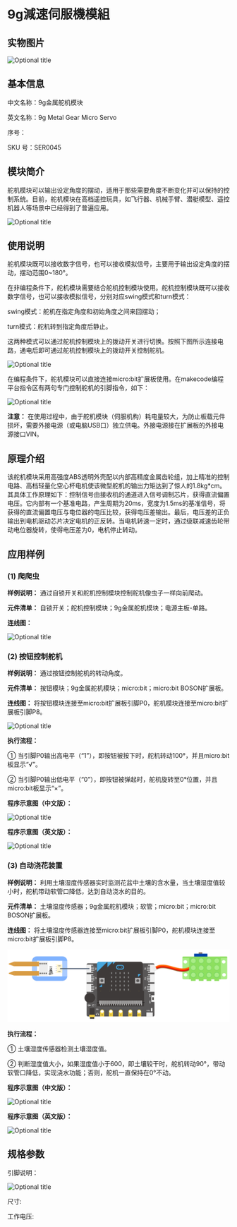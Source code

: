 # 9g減速伺服機模組

## 实物图片

![Optional title](.gitbook/assets/boson9g-jin-shu-duo-ji-mo-kuai-shi-wu-tu.jpg)

## 基本信息

中文名称：9g金属舵机模块

英文名称：9g Metal Gear Micro Servo

序号：

SKU 号：SER0045

## 模块简介

舵机模块可以输出设定角度的摆动，适用于那些需要角度不断变化并可以保持的控制系统。目前，舵机模块在高档遥控玩具，如飞行器、机械手臂、潜艇模型、遥控机器人等场景中已经得到了普遍应用。

![Optional title](.gitbook/assets/boson9g-jin-shu-duo-ji-mo-kuai-shi-li.png)

## 使用说明

舵机模块既可以接收数字信号，也可以接收模拟信号，主要用于输出设定角度的摆动，摆动范围0~180°。

在非编程条件下，舵机模块需要结合舵机控制模块使用。舵机控制模块既可以接收数字信号，也可以接收模拟信号，分别对应swing模式和turn模式：

swing模式：舵机在指定角度和初始角度之间来回摆动；

turn模式：舵机转到指定角度后静止。

这两种模式可以通过舵机控制模块上的拨动开关进行切换。按照下图所示连接电路，通电后即可通过舵机控制模块上的拨动开关控制舵机。

![Optional title](.gitbook/assets/boson9g-jin-shu-duo-ji-mo-kuai-shi-yong-shuo-ming-1.png)

在编程条件下，舵机模块可以直接连接micro:bit扩展板使用。在makecode编程平台指令区有两句专门控制舵机的引脚指令，如下：

![Optional title](.gitbook/assets/boson9g-jin-shu-duo-ji-mo-kuai-shi-yong-shuo-ming-2.png)

**注意：** 在使用过程中，由于舵机模块（伺服机构）耗电量较大，为防止板载元件损坏，需要外接电源（或电脑USB口）独立供电。外接电源接在扩展板的外接电源接口VIN。

## 原理介绍

该舵机模块采用高强度ABS透明外壳配以内部高精度金属齿轮组，加上精准的控制电路、高档轻量化空心杯电机使该微型舵机的输出力矩达到了惊人的1.8kg\*cm。其具体工作原理如下：控制信号由接收机的通道进入信号调制芯片，获得直流偏置电压。它内部有一个基准电路，产生周期为20ms，宽度为1.5ms的基准信号，将获得的直流偏置电压与电位器的电压比较，获得电压差输出。最后，电压差的正负输出到电机驱动芯片决定电机的正反转。当电机转速一定时，通过级联减速齿轮带动电位器旋转，使得电压差为0，电机停止转动。

## 应用样例

### **\(1\) 爬爬虫**

**样例说明：** 通过自锁开关和舵机控制模块控制舵机像虫子一样向前爬动。

**元件清单：** 自锁开关；舵机控制模块；9g金属舵机模块；电源主板-单路。

**连线图：**

![Optional title](.gitbook/assets/boson9g-jin-shu-duo-ji-mo-kuai-pa-pa-chong-lian-xian-tu.png)

### **\(2\) 按钮控制舵机**

**样例说明：** 通过按钮控制舵机的转动角度。

**元件清单：** 按钮模块；9g金属舵机模块；micro:bit；micro:bit BOSON扩展板。

**连线图：** 将按钮模块连接至micro:bit扩展板引脚P0，舵机模块连接至micro:bit扩展板引脚P8。

![Optional title](.gitbook/assets/boson9g-jin-shu-duo-ji-mo-kuai-an-niu-kong-zhi-duo-ji-lian-xian-tu.png)

**执行流程：**

① 当引脚P0输出高电平（“1”），即按钮被按下时，舵机转动100°，并且micro:bit板显示“√”。

② 当引脚P0输出低电平（“0”），即按钮被弹起时，舵机旋转至0°位置，并且micro:bit板显示“×”。

**程序示意图（中文版）：**

![Optional title](.gitbook/assets/boson9g-jin-shu-duo-ji-mo-kuai-an-niu-kong-zhi-duo-ji-cheng-xu-shi-yi-tu-zhong-wen-ban.png)

**程序示意图（英文版）：**

![Optional title](.gitbook/assets/boson9g-jin-shu-duo-ji-mo-kuai-an-niu-kong-zhi-duo-ji-cheng-xu-shi-yi-tu-ying-wen-ban.png)

### **\(3\) 自动浇花装置**

**样例说明：** 利用土壤湿度传感器实时监测花盆中土壤的含水量，当土壤湿度值较小时，舵机带动软管口降低，达到自动浇水的目的。

**元件清单：** 土壤湿度传感器；9g金属舵机模块；软管；micro:bit；micro:bit BOSON扩展板。

**连线图：** 将土壤湿度传感器连接至micro:bit扩展板引脚P0，舵机模块连接至micro:bit扩展板引脚P8。

![Optional title](.gitbook/assets/boson9g-jin-shu-duo-ji-mo-kuai-zi-dong-jiao-hua-zhuang-zhi-lian-xian-tu.png)

**执行流程：**

① 土壤湿度传感器检测土壤湿度值。

② 判断湿度值大小，如果湿度值小于600，即土壤较干时，舵机转动90°，带动软管口降低，实现浇水功能；否则，舵机一直保持在0°不动。

**程序示意图（中文版）：**

![Optional title](.gitbook/assets/boson9g-jin-shu-duo-ji-mo-kuai-zi-dong-jiao-hua-zhuang-zhi-cheng-xu-shi-yi-tu-zhong-wen-ban.png)

**程序示意图（英文版）：**

![Optional title](.gitbook/assets/boson9g-jin-shu-duo-ji-mo-kuai-zi-dong-jiao-hua-zhuang-zhi-cheng-xu-shi-yi-tu-ying-wen-ban.png)

## 规格参数

引脚说明：

![Optional title](.gitbook/assets/boson9g-jin-shu-duo-ji-mo-kuai-yin-jiao-shuo-ming.png)

尺寸:

工作电压:

